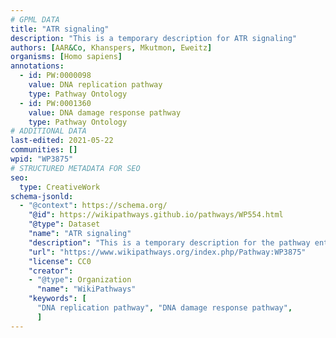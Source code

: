 ```yaml
---
# GPML DATA
title: "ATR signaling"
description: "This is a temporary description for ATR signaling"
authors: [AAR&Co, Khanspers, Mkutmon, Eweitz]
organisms: [Homo sapiens]
annotations:
  - id: PW:0000098
    value: DNA replication pathway
    type: Pathway Ontology
  - id: PW:0001360
    value: DNA damage response pathway
    type: Pathway Ontology
# ADDITIONAL DATA
last-edited: 2021-05-22
communities: []
wpid: "WP3875"
# STRUCTURED METADATA FOR SEO
seo:
  type: CreativeWork
schema-jsonld:
  - "@context": https://schema.org/
    "@id": https://wikipathways.github.io/pathways/WP554.html
    "@type": Dataset
    "name": "ATR signaling"
    "description": "This is a temporary description for the pathway entitled: ATR signaling"
    "url": "https://www.wikipathways.org/index.php/Pathway:WP3875"
    "license": CC0
    "creator":
    - "@type": Organization
      "name": "WikiPathways"
    "keywords": [
      "DNA replication pathway", "DNA damage response pathway",
      ]
---
```

